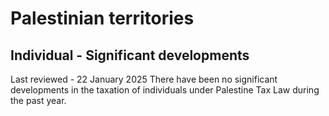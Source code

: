 # Palestinian territories
## Individual - Significant developments
Last reviewed - 22 January 2025
There have been no significant developments in the taxation of individuals under Palestine Tax Law during the past year.

